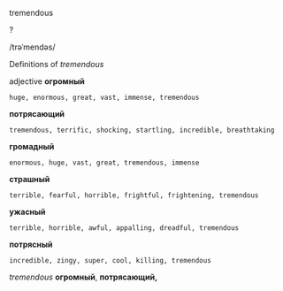 tremendous

?

/trəˈmendəs/

Definitions of _tremendous_

adjective
**огромный**

    huge, enormous, great, vast, immense, tremendous
**потрясающий**

    tremendous, terrific, shocking, startling, incredible, breathtaking
**громадный**

    enormous, huge, vast, great, tremendous, immense
**страшный**

    terrible, fearful, horrible, frightful, frightening, tremendous
**ужасный**

    terrible, horrible, awful, appalling, dreadful, tremendous
**потрясный**

    incredible, zingy, super, cool, killing, tremendous

_tremendous_
**огромный**, **потрясающий,**